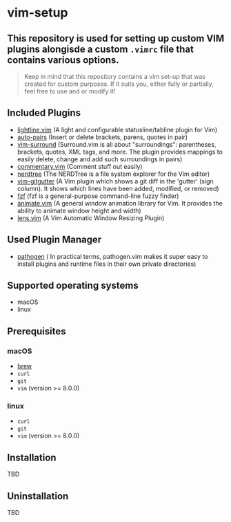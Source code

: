 # vim-setup
## This repository is used for setting up custom VIM plugins alongisde a custom `.vimrc` file that contains various options.
> Keep in mind that this repository contains a vim set-up that was created for custom purposes. If it suits you, either fully or partially, feel free to use and or modify it!

## Included Plugins
- [lightline.vim](https://github.com/itchyny/lightline.vim) (A light and configurable statusline/tabline plugin for Vim)
- [auto-pairs](https://github.com/jiangmiao/auto-pairs) (Insert or delete brackets, parens, quotes in pair)
- [vim-surround](https://github.com/tpope/vim-surround) (Surround.vim is all about "surroundings": parentheses, brackets, quotes, XML tags, and more. The plugin provides mappings to easily delete, change and add such surroundings in pairs)
- [commentary.vim](https://github.com/tpope/vim-commentary) (Comment stuff out easily)
- [nerdtree](https://github.com/preservim/nerdtree) (The NERDTree is a file system explorer for the Vim editor)
- [vim-gitgutter](https://github.com/airblade/vim-gitgutter) (A Vim plugin which shows a git diff in the 'gutter' (sign column). It shows which lines have been added, modified, or removed)
- [fzf](https://github.com/junegunn/fzf) (fzf is a general-purpose command-line fuzzy finder)
- [animate.vim](https://github.com/camspiers/animate.vim) (A general window animation library for Vim. It provides the ability to animate window height and width)
- [lens.vim](https://github.com/camspiers/lens.vim) (A Vim Automatic Window Resizing Plugin)

## Used Plugin Manager
- [pathogen](https://github.com/tpope/vim-pathogen) ( In practical terms, pathogen.vim makes it super easy to install plugins and runtime files in their own private directories)

## Supported operating systems
- macOS
- linux

## Prerequisites
### macOS
- [brew](https://brew.sh/)
- `curl`
- `git`
- `vim` (version >= 8.0.0)
### linux
- `curl`
- `git`
- `vim` (version >= 8.0.0)

## Installation
TBD

## Uninstallation
TBD
